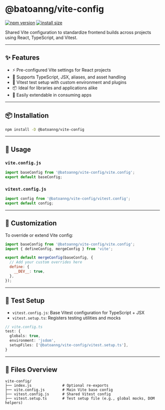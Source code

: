 # @batoanng/vite-config

[![npm version](https://img.shields.io/npm/v/@batoanng/vite-config)](https://www.npmjs.com/package/@batoanng/vite-config)
[![install size](https://packagephobia.com/badge?p=@batoanng/vite-config)](https://packagephobia.com/result?p=@batoanng/vite-config)

Shared Vite configuration to standardize frontend builds across projects using React, TypeScript, and Vitest.

---

## ✨ Features

- ⚡ Pre-configured Vite settings for React projects
- 🎯 Supports TypeScript, JSX, aliases, and asset handling
- 🧪 Vitest test setup with custom environment and plugins
- 📦 Ideal for libraries and applications alike
- 🧩 Easily extendable in consuming apps

---

## 📦 Installation

```bash
npm install -D @batoanng/vite-config
```

---

## 🚀 Usage

### `vite.config.js`

```js
import baseConfig from '@batoanng/vite-config/vite.config';
export default baseConfig;
```

### `vitest.config.js`

```js
import config from '@batoanng/vite-config/vitest.config';
export default config;
```

---

## 🔧 Customization

To override or extend Vite config:

```js
import baseConfig from '@batoanng/vite-config/vite.config';
import { defineConfig, mergeConfig } from 'vite';

export default mergeConfig(baseConfig, {
  // Add your custom overrides here
  define: {
    __DEV__: true,
  },
});
```

---

## 🧪 Test Setup

- `vitest.config.js`: Base Vitest configuration for TypeScript + JSX
- `vitest.setup.ts`: Registers testing utilities and mocks

```ts
// vite.config.ts
test: {
  globals: true,
  environment: 'jsdom',
  setupFiles: ['@batoanng/vite-config/vitest.setup.ts'],
}
```

---

## 📁 Files Overview

```
vite-config/
├── index.js              # Optional re-exports
├── vite.config.js        # Main Vite base config
├── vitest.config.js      # Shared Vitest config
├── vitest.setup.ts       # Test setup file (e.g., global mocks, DOM helpers)
```
